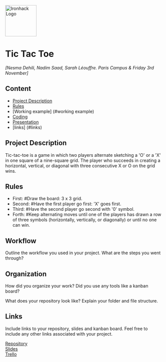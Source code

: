 
<img src="https://bit.ly/2VnXWr2" alt="Ironhack Logo" width="100"/>

# Tic Tac Toe


*[Nesma Dehili, Nadim Saad, Sarah Léouffre. Paris Campus & Friday 3rd November]*

## Content
- [Project Description](#project-description)
- [Rules](#rules)
- [Working example] (#working example)
- [Coding](#coding)
- [Presentation](#presentation)
- [links] (#links)

## Project Description
Tic-tac-toe is a game in which two players alternate sketching a 'O' or a 'X' in one square of a nine-square grid. The player who succeeds in creating a horizontal, vertical, or diagonal with three consecutive X or O on the grid wins. 

## Rules
- First: #Draw the board: 3 x 3 grid.
- Second: #Have the first player go first: 'X' goes first.
- Third: #Have the second player go second with '0' symbol.
- Forth: #Keep alternating moves until one of the players has drawn a row of three symbols (horizontally, vertically, or diagonally) or until no one can win.

## Workflow
Outline the workflow you used in your project. What are the steps you went through?

## Organization
How did you organize your work? Did you use any tools like a kanban board?

What does your repository look like? Explain your folder and file structure.

## Links
Include links to your repository, slides and kanban board. Feel free to include any other links associated with your project.

[Repository](https://github.com/)  
[Slides](https://slides.com/)  
[Trello](https://trello.com/en) 
